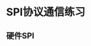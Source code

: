 #                         SPI协议通信练习

####                                                                 



##  硬件SPI


